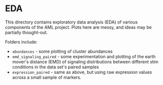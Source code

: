 # EDA

This directory contains exploratory data analysis (EDA) of various components of the AML project.  Plots here are messy, and ideas may be partially thought-out. 

Folders include: 

* `abundances` - some plotting of cluster abundances 
* `emd_signaling_paired` - some experimentation and plotting of the earth mover's distance (EMD) of signaling distributions between different stim conditions in the data set's paired samples
* `expression_paired` - same as above, but using raw expression values across a small sample of markers. 
